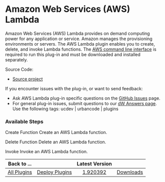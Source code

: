 # Amazon Web Services (AWS) Lambda


Amazon Web Services (AWS) Lambda provides on demand computing power for any application or service. Amazon manages the provisioning environments or servers. The AWS Lambda plugin enables you to create, delete, and invoke Lambda functions. The [AWS command line interface](https://aws.amazon.com/cli/) is required to run this plug-in and must be downloaded and installed separately.

Source Code:

* [Source project](https://github.com/UrbanCode/AWS-Lambda-UCD)

If you encounter issues with the plug-in, or want to send feedback:

* Ask AWS Lambda plug-in specific questions on the [GitHub Issues](https://github.com/UrbanCode/AWS-Lambda-UCD/issues) page.
* For general plug-in issues, submit questions to our [dW Answers page](https://community.ibm.com/community/user/wasdevops/urbancode-discussion). Use the following tags: ucdev | urbancode | plugins


### Available Steps

Create Function Create an AWS Lambda function.

Delete Function Delete an AWS Lambda function.

Invoke Invoke an AWS Lambda function.



|Back to ...||Latest Version||
| :---: | :---: | :---: | :---: |
|[All Plugins](../../index.md)|[Deploy Plugins](../README.md)|[1.920392](https://raw.githubusercontent.com/UrbanCode/IBM-UCD-PLUGINS/main/files/aws-lambda/aws-lambda-1.920392.zip)|[Downloads](downloads.md)|

